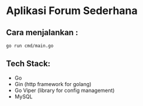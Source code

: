 # Aplikasi Forum Sederhana

## Cara menjalankan :
``go run cmd/main.go``

## Tech Stack:
- Go
- Gin (http framework for golang)
- Go Viper (library for config management)
- MySQL